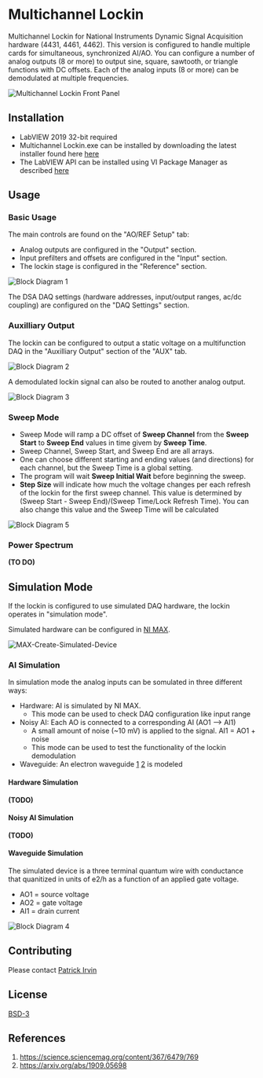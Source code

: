 # Multichannel Lockin

Multichannel Lockin for National Instruments Dynamic Signal Acquisition hardware (4431, 4461, 4462). This version is configured to handle multiple cards for simultaneous, synchronized AI/AO. You can configure a number of analog outputs (8 or more) to output sine, square, sawtooth, or triangle functions with DC offsets. Each of the analog inputs (8 or more) can be demodulated at multiple frequencies.

![Multichannel Lockin Front Panel](images/Lockin-Front-Panel.png)

## Installation
- LabVIEW 2019 32-bit required
- Multichannel Lockin.exe can be installed by downloading the latest installer found here [here](https://github.com/levylabpitt/Multichannel-Lockin/releases/latest)
- The LabVIEW API can be installed using VI Package Manager as described [here](https://levylabpitt.github.io/)

## Usage
### Basic Usage

The main controls are found on the "AO/REF Setup" tab:
- Analog outputs are configured in the "Output" section.
- Input prefilters and offsets are configured in the "Input" section.
- The lockin stage is configured in the "Reference" section.

![Block Diagram 1](images/Lockin-Block-Diagram-1.png)

The DSA DAQ settings (hardware addresses, input/output ranges, ac/dc coupling) are configured on the "DAQ Settings" section.

### Auxilliary Output

The lockin can be configured to output a static voltage on a multifunction DAQ in the "Auxilliary Output" section of the "AUX" tab. 

![Block Diagram 2](images/Lockin-Block-Diagram-2.png)

A demodulated lockin signal can also be routed to another analog output.

![Block Diagram 3](images/Lockin-Block-Diagram-3.png)

### Sweep Mode

- Sweep Mode will ramp a DC offset of **Sweep Channel** from the **Sweep Start** to **Sweep End** values in time givem by **Sweep Time**.
- Sweep Channel, Sweep Start, and Sweep End are all arrays.
- One can choose different starting and ending values (and directions) for each channel, but the Sweep Time is a global setting.
- The program will wait **Sweep Initial Wait** before beginning the sweep.
- **Step Size** will indicate how much the voltage changes per each refresh of the lockin for the first sweep channel. This value is determined by (Sweep Start - Sweep End)/(Sweep Time/Lock Refresh Time). You can also change this value and the Sweep Time will be calculated

![Block Diagram 5](images/Lockin-Block-Diagram-5.png)

### Power Spectrum

**(TO DO)**

## Simulation Mode

If the lockin is configured to use simulated DAQ hardware, the lockin operates in "simulation mode".

Simulated hardware can be configured in [NI MAX](http://www.ni.com/tutorial/3698/en/). 

![MAX-Create-Simulated-Device](images/MAX-Create-Simulated-Device.png)

### AI Simulation

In simulation mode the analog inputs can be somulated in three different ways:

- Hardware: AI is simulated by NI MAX.
  - This mode can be used to check DAQ configuration like input range
- Noisy AI: Each AO is connected to a corresponding AI (AO1 --> AI1)
  - A small amount of noise (~10 mV) is applied to the signal. AI1 = AO1 + noise
  - This mode can be used to test the functionality of the lockin demodulation
- Waveguide: An electron waveguide [1](#references) [2](#references) is modeled 

#### Hardware Simulation

**(TODO)**

#### Noisy AI Simulation

**(TODO)**

#### Waveguide Simulation
The simulated device is a three terminal quantum wire with conductance that quanitized in units of e2/h as a function of an applied gate voltage.

- AO1 = source voltage
- AO2 = gate voltage
- AI1 = drain current

![Block Diagram 4](images/Lockin-Block-Diagram-4.png)

## Contributing

Please contact [Patrick Irvin](https://github.com/ciozi137)

## License

[BSD-3](https://opensource.org/licenses/BSD-3-Clause)

## References

1. https://science.sciencemag.org/content/367/6479/769
2. https://arxiv.org/abs/1909.05698
